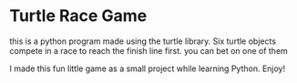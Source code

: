 # Turtle Race Game
this is a python program made using the turtle library. Six turtle objects compete in a race to reach the finish line first. you can bet on one of them


I made this fun little game as a small project while learning Python. Enjoy!
